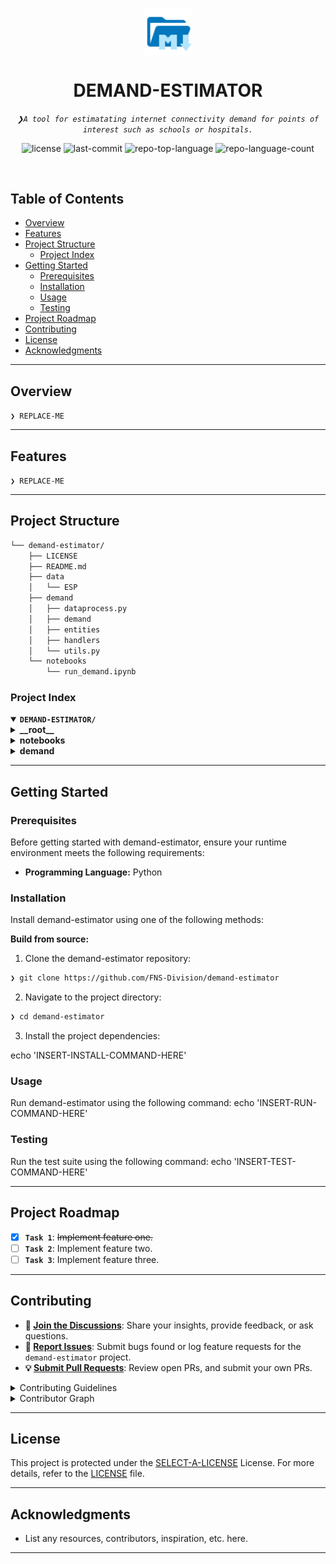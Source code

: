 <p align="center">
    <img src="https://raw.githubusercontent.com/PKief/vscode-material-icon-theme/ec559a9f6bfd399b82bb44393651661b08aaf7ba/icons/folder-markdown-open.svg" align="center" width="15%">
</p>
<p align="center"><h1 align="center">DEMAND-ESTIMATOR</h1></p>
<p align="center">
	<em><code>❯A tool for estimatating internet connectivity demand for points of interest such as schools or hospitals.</code></em>
</p>
<p align="center">
	<img src="https://img.shields.io/github/license/FNS-Division/demand-estimator?style=default&logo=opensourceinitiative&logoColor=white&color=0080ff" alt="license">
	<img src="https://img.shields.io/github/last-commit/FNS-Division/demand-estimator?style=default&logo=git&logoColor=white&color=0080ff" alt="last-commit">
	<img src="https://img.shields.io/github/languages/top/FNS-Division/demand-estimator?style=default&color=0080ff" alt="repo-top-language">
	<img src="https://img.shields.io/github/languages/count/FNS-Division/demand-estimator?style=default&color=0080ff" alt="repo-language-count">
</p>
<p align="center"><!-- default option, no dependency badges. -->
</p>
<p align="center">
	<!-- default option, no dependency badges. -->
</p>
<br>

##  Table of Contents

- [ Overview](#-overview)
- [ Features](#-features)
- [ Project Structure](#-project-structure)
  - [ Project Index](#-project-index)
- [ Getting Started](#-getting-started)
  - [ Prerequisites](#-prerequisites)
  - [ Installation](#-installation)
  - [ Usage](#-usage)
  - [ Testing](#-testing)
- [ Project Roadmap](#-project-roadmap)
- [ Contributing](#-contributing)
- [ License](#-license)
- [ Acknowledgments](#-acknowledgments)

---

##  Overview

<code>❯ REPLACE-ME</code>

---

##  Features

<code>❯ REPLACE-ME</code>

---

##  Project Structure

```sh
└── demand-estimator/
    ├── LICENSE
    ├── README.md
    ├── data
    │   └── ESP
    ├── demand
    │   ├── dataprocess.py
    │   ├── demand
    │   ├── entities
    │   ├── handlers
    │   └── utils.py
    └── notebooks
        └── run_demand.ipynb
```


###  Project Index
<details open>
	<summary><b><code>DEMAND-ESTIMATOR/</code></b></summary>
	<details> <!-- __root__ Submodule -->
		<summary><b>__root__</b></summary>
		<blockquote>
			<table>
			</table>
		</blockquote>
	</details>
	<details> <!-- notebooks Submodule -->
		<summary><b>notebooks</b></summary>
		<blockquote>
			<table>
			<tr>
				<td><b><a href='https://github.com/FNS-Division/demand-estimator/blob/master/notebooks/run_demand.ipynb'>run_demand.ipynb</a></b></td>
				<td><code>❯ REPLACE-ME</code></td>
			</tr>
			</table>
		</blockquote>
	</details>
	<details> <!-- demand Submodule -->
		<summary><b>demand</b></summary>
		<blockquote>
			<table>
			<tr>
				<td><b><a href='https://github.com/FNS-Division/demand-estimator/blob/master/demand/utils.py'>utils.py</a></b></td>
				<td><code>❯ REPLACE-ME</code></td>
			</tr>
			<tr>
				<td><b><a href='https://github.com/FNS-Division/demand-estimator/blob/master/demand/dataprocess.py'>dataprocess.py</a></b></td>
				<td><code>❯ REPLACE-ME</code></td>
			</tr>
			</table>
			<details>
				<summary><b>handlers</b></summary>
				<blockquote>
					<table>
					<tr>
						<td><b><a href='https://github.com/FNS-Division/demand-estimator/blob/master/demand/handlers/populationdatahandler.py'>populationdatahandler.py</a></b></td>
						<td><code>❯ REPLACE-ME</code></td>
					</tr>
					</table>
				</blockquote>
			</details>
			<details>
				<summary><b>entities</b></summary>
				<blockquote>
					<table>
					<tr>
						<td><b><a href='https://github.com/FNS-Division/demand-estimator/blob/master/demand/entities/pointofinterest.py'>pointofinterest.py</a></b></td>
						<td><code>❯ REPLACE-ME</code></td>
					</tr>
					<tr>
						<td><b><a href='https://github.com/FNS-Division/demand-estimator/blob/master/demand/entities/entity.py'>entity.py</a></b></td>
						<td><code>❯ REPLACE-ME</code></td>
					</tr>
					</table>
				</blockquote>
			</details>
			<details>
				<summary><b>demand</b></summary>
				<blockquote>
					<table>
					<tr>
						<td><b><a href='https://github.com/FNS-Division/demand-estimator/blob/master/demand/demand/demand.py'>demand.py</a></b></td>
						<td><code>❯ REPLACE-ME</code></td>
					</tr>
					</table>
				</blockquote>
			</details>
		</blockquote>
	</details>
</details>

---
##  Getting Started

###  Prerequisites

Before getting started with demand-estimator, ensure your runtime environment meets the following requirements:

- **Programming Language:** Python


###  Installation

Install demand-estimator using one of the following methods:

**Build from source:**

1. Clone the demand-estimator repository:
```sh
❯ git clone https://github.com/FNS-Division/demand-estimator
```

2. Navigate to the project directory:
```sh
❯ cd demand-estimator
```

3. Install the project dependencies:

echo 'INSERT-INSTALL-COMMAND-HERE'



###  Usage
Run demand-estimator using the following command:
echo 'INSERT-RUN-COMMAND-HERE'

###  Testing
Run the test suite using the following command:
echo 'INSERT-TEST-COMMAND-HERE'

---
##  Project Roadmap

- [X] **`Task 1`**: <strike>Implement feature one.</strike>
- [ ] **`Task 2`**: Implement feature two.
- [ ] **`Task 3`**: Implement feature three.

---

##  Contributing

- **💬 [Join the Discussions](https://github.com/FNS-Division/demand-estimator/discussions)**: Share your insights, provide feedback, or ask questions.
- **🐛 [Report Issues](https://github.com/FNS-Division/demand-estimator/issues)**: Submit bugs found or log feature requests for the `demand-estimator` project.
- **💡 [Submit Pull Requests](https://github.com/FNS-Division/demand-estimator/blob/main/CONTRIBUTING.md)**: Review open PRs, and submit your own PRs.

<details closed>
<summary>Contributing Guidelines</summary>

1. **Fork the Repository**: Start by forking the project repository to your github account.
2. **Clone Locally**: Clone the forked repository to your local machine using a git client.
   ```sh
   git clone https://github.com/FNS-Division/demand-estimator
   ```
3. **Create a New Branch**: Always work on a new branch, giving it a descriptive name.
   ```sh
   git checkout -b new-feature-x
   ```
4. **Make Your Changes**: Develop and test your changes locally.
5. **Commit Your Changes**: Commit with a clear message describing your updates.
   ```sh
   git commit -m 'Implemented new feature x.'
   ```
6. **Push to github**: Push the changes to your forked repository.
   ```sh
   git push origin new-feature-x
   ```
7. **Submit a Pull Request**: Create a PR against the original project repository. Clearly describe the changes and their motivations.
8. **Review**: Once your PR is reviewed and approved, it will be merged into the main branch. Congratulations on your contribution!
</details>

<details closed>
<summary>Contributor Graph</summary>
<br>
<p align="left">
   <a href="https://github.com{/FNS-Division/demand-estimator/}graphs/contributors">
      <img src="https://contrib.rocks/image?repo=FNS-Division/demand-estimator">
   </a>
</p>
</details>

---

##  License

This project is protected under the [SELECT-A-LICENSE](https://choosealicense.com/licenses) License. For more details, refer to the [LICENSE](https://choosealicense.com/licenses/) file.

---

##  Acknowledgments

- List any resources, contributors, inspiration, etc. here.

---
